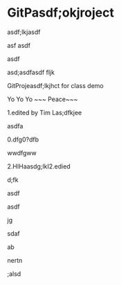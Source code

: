GitPasdf;okjroject
==========
asdf;lkjasdf

asf asdf

asdf

asd;asdfasdf fljk

GitProjeasdf;lkjhct for class demo



Yo Yo Yo ~~~  Peace~~~

1.edited by Tim Las;dfkjee

asdfa

0.dfg0?dfb

wwdfgww

2.HIHaasdg;lkI2.edied

d;fk

asdf

asdf



jg

sdaf

ab

nertn

;alsd
